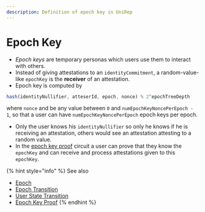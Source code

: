 ```yaml
---
description: Definition of epoch key in UniRep
---
```


# Epoch Key

* _Epoch keys_ are temporary personas which users use them to interact with others.
* Instead of giving attestations to an `identityCommitment`, a random-value-like `epochKey` is the **receiver** of an attestation.
* Epoch key is computed by

```typescript
hash(identityNullifier, atteserId, epoch, nonce) % 2^epochTreeDepth
```

where `nonce` and be any value between `0` and `numEpochKeyNoncePerEpoch - 1`, so that a user can have `numEpochKeyNoncePerEpoch` epoch keys per epoch.

* Only the user knows his `identityNullifier` so only he knows if he is receiving an attestation, others would see an attestation attesting to a random value.
* In the [epoch key proof](../circuits/README.md) circuit a user can prove that they know the `epochKey` and can receive and process attestations given to this `epochKey`.

{% hint style="info" %}
See also

* [Epoch](epoch.md)
* [Epoch Transition](epoch-transition.md)
* [User State Transition](user-state-transition.md)
* [Epoch Key Proof](../circuits/README.md)
{% endhint %}
